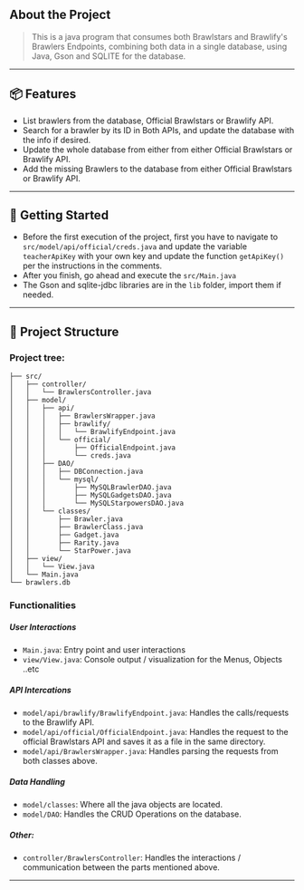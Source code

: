 
## About the Project
> This is a java program that consumes both Brawlstars and Brawlify's Brawlers Endpoints, combining both data in a single database, using Java, Gson and SQLITE for the database.

---

## 📦 Features

- List brawlers from the database, Official Brawlstars or Brawlify API.
- Search for a brawler by its ID in Both APIs, and update the database with the info if desired.
- Update the whole database from either from either Official Brawlstars or Brawlify API.
- Add the missing Brawlers to the database from either Official Brawlstars or Brawlify API.

---

## 🚀 Getting Started

- Before the first execution of the project, first you have to navigate to `src/model/api/official/creds.java` and update the variable `teacherApiKey` with your own key and update the function `getApiKey()` per the instructions in the comments.
- After you finish, go ahead and execute the `src/Main.java`
- The Gson and sqlite-jdbc libraries are in the `lib` folder, import them if needed.
---
## 📁 Project Structure
### Project tree:
```
├── src/
│   ├── controller/
│   │   └── BrawlersController.java
│   ├── model/
│   │   ├── api/
│   │   │   ├── BrawlersWrapper.java
│   │   │   ├── brawlify/
│   │   │   │   └── BrawlifyEndpoint.java
│   │   │   └── official/
│   │   │       ├── OfficialEndpoint.java
│   │   │       └── creds.java
│   │   ├── DAO/
│   │   │   ├── DBConnection.java
│   │   │   └── mysql/
│   │   │       ├── MySQLBrawlerDAO.java
│   │   │       ├── MySQLGadgetsDAO.java
│   │   │       └── MySQLStarpowersDAO.java
│   │   └── classes/
│   │       ├── Brawler.java
│   │       ├── BrawlerClass.java
│   │       ├── Gadget.java
│   │       ├── Rarity.java
│   │       └── StarPower.java
│   ├── view/
│   │   └── View.java
│   └── Main.java
└── brawlers.db
```
### Functionalities
##### User Interactions
- `Main.java`: Entry point and user interactions
- `view/View.java`: Console output / visualization for the Menus, Objects ..etc
##### API Intercations
- `model/api/brawlify/BrawlifyEndpoint.java`: Handles the calls/requests to the Brawlify API.
- `model/api/official/OfficialEndpoint.java`: Handles the request to the official Brawlstars API and saves it as a file in the same directory.
- `model/api/BrawlersWrapper.java`: Handles parsing the requests from both classes above.
##### Data Handling
- `model/classes`: Where all the java objects are located.
- `model/DAO`: Handles the CRUD Operations on the database.
##### Other:
- `controller/BrawlersController`: Handles the interactions / communication between the parts mentioned above.
---


